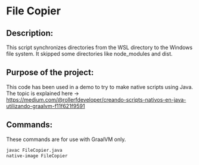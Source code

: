 # File Copier
## Description:
This script synchronizes directories from the WSL directory to the Windows file system. It skipped some directories like node_modules and dist.
## Purpose of the project:
This code has been used in a demo to try to make native scripts using Java. The topic is explained here -> https://medium.com/@rollerfdeveloper/creando-scripts-nativos-en-java-utilizando-graalvm-f11f621f9591
## Commands:
These commands are for use with GraalVM only.
```bash
javac FileCopier.java
native-image FileCopier
```
